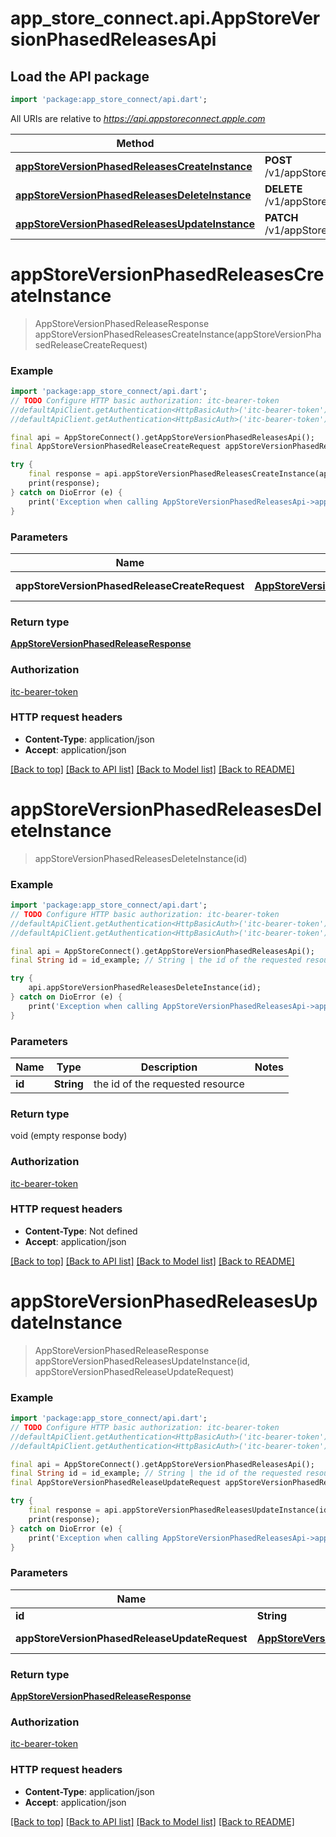 # app_store_connect.api.AppStoreVersionPhasedReleasesApi

## Load the API package
```dart
import 'package:app_store_connect/api.dart';
```

All URIs are relative to *https://api.appstoreconnect.apple.com*

Method | HTTP request | Description
------------- | ------------- | -------------
[**appStoreVersionPhasedReleasesCreateInstance**](AppStoreVersionPhasedReleasesApi.md#appstoreversionphasedreleasescreateinstance) | **POST** /v1/appStoreVersionPhasedReleases | 
[**appStoreVersionPhasedReleasesDeleteInstance**](AppStoreVersionPhasedReleasesApi.md#appstoreversionphasedreleasesdeleteinstance) | **DELETE** /v1/appStoreVersionPhasedReleases/{id} | 
[**appStoreVersionPhasedReleasesUpdateInstance**](AppStoreVersionPhasedReleasesApi.md#appstoreversionphasedreleasesupdateinstance) | **PATCH** /v1/appStoreVersionPhasedReleases/{id} | 


# **appStoreVersionPhasedReleasesCreateInstance**
> AppStoreVersionPhasedReleaseResponse appStoreVersionPhasedReleasesCreateInstance(appStoreVersionPhasedReleaseCreateRequest)



### Example
```dart
import 'package:app_store_connect/api.dart';
// TODO Configure HTTP basic authorization: itc-bearer-token
//defaultApiClient.getAuthentication<HttpBasicAuth>('itc-bearer-token').username = 'YOUR_USERNAME'
//defaultApiClient.getAuthentication<HttpBasicAuth>('itc-bearer-token').password = 'YOUR_PASSWORD';

final api = AppStoreConnect().getAppStoreVersionPhasedReleasesApi();
final AppStoreVersionPhasedReleaseCreateRequest appStoreVersionPhasedReleaseCreateRequest = ; // AppStoreVersionPhasedReleaseCreateRequest | AppStoreVersionPhasedRelease representation

try {
    final response = api.appStoreVersionPhasedReleasesCreateInstance(appStoreVersionPhasedReleaseCreateRequest);
    print(response);
} catch on DioError (e) {
    print('Exception when calling AppStoreVersionPhasedReleasesApi->appStoreVersionPhasedReleasesCreateInstance: $e\n');
}
```

### Parameters

Name | Type | Description  | Notes
------------- | ------------- | ------------- | -------------
 **appStoreVersionPhasedReleaseCreateRequest** | [**AppStoreVersionPhasedReleaseCreateRequest**](AppStoreVersionPhasedReleaseCreateRequest.md)| AppStoreVersionPhasedRelease representation | 

### Return type

[**AppStoreVersionPhasedReleaseResponse**](AppStoreVersionPhasedReleaseResponse.md)

### Authorization

[itc-bearer-token](../README.md#itc-bearer-token)

### HTTP request headers

 - **Content-Type**: application/json
 - **Accept**: application/json

[[Back to top]](#) [[Back to API list]](../README.md#documentation-for-api-endpoints) [[Back to Model list]](../README.md#documentation-for-models) [[Back to README]](../README.md)

# **appStoreVersionPhasedReleasesDeleteInstance**
> appStoreVersionPhasedReleasesDeleteInstance(id)



### Example
```dart
import 'package:app_store_connect/api.dart';
// TODO Configure HTTP basic authorization: itc-bearer-token
//defaultApiClient.getAuthentication<HttpBasicAuth>('itc-bearer-token').username = 'YOUR_USERNAME'
//defaultApiClient.getAuthentication<HttpBasicAuth>('itc-bearer-token').password = 'YOUR_PASSWORD';

final api = AppStoreConnect().getAppStoreVersionPhasedReleasesApi();
final String id = id_example; // String | the id of the requested resource

try {
    api.appStoreVersionPhasedReleasesDeleteInstance(id);
} catch on DioError (e) {
    print('Exception when calling AppStoreVersionPhasedReleasesApi->appStoreVersionPhasedReleasesDeleteInstance: $e\n');
}
```

### Parameters

Name | Type | Description  | Notes
------------- | ------------- | ------------- | -------------
 **id** | **String**| the id of the requested resource | 

### Return type

void (empty response body)

### Authorization

[itc-bearer-token](../README.md#itc-bearer-token)

### HTTP request headers

 - **Content-Type**: Not defined
 - **Accept**: application/json

[[Back to top]](#) [[Back to API list]](../README.md#documentation-for-api-endpoints) [[Back to Model list]](../README.md#documentation-for-models) [[Back to README]](../README.md)

# **appStoreVersionPhasedReleasesUpdateInstance**
> AppStoreVersionPhasedReleaseResponse appStoreVersionPhasedReleasesUpdateInstance(id, appStoreVersionPhasedReleaseUpdateRequest)



### Example
```dart
import 'package:app_store_connect/api.dart';
// TODO Configure HTTP basic authorization: itc-bearer-token
//defaultApiClient.getAuthentication<HttpBasicAuth>('itc-bearer-token').username = 'YOUR_USERNAME'
//defaultApiClient.getAuthentication<HttpBasicAuth>('itc-bearer-token').password = 'YOUR_PASSWORD';

final api = AppStoreConnect().getAppStoreVersionPhasedReleasesApi();
final String id = id_example; // String | the id of the requested resource
final AppStoreVersionPhasedReleaseUpdateRequest appStoreVersionPhasedReleaseUpdateRequest = ; // AppStoreVersionPhasedReleaseUpdateRequest | AppStoreVersionPhasedRelease representation

try {
    final response = api.appStoreVersionPhasedReleasesUpdateInstance(id, appStoreVersionPhasedReleaseUpdateRequest);
    print(response);
} catch on DioError (e) {
    print('Exception when calling AppStoreVersionPhasedReleasesApi->appStoreVersionPhasedReleasesUpdateInstance: $e\n');
}
```

### Parameters

Name | Type | Description  | Notes
------------- | ------------- | ------------- | -------------
 **id** | **String**| the id of the requested resource | 
 **appStoreVersionPhasedReleaseUpdateRequest** | [**AppStoreVersionPhasedReleaseUpdateRequest**](AppStoreVersionPhasedReleaseUpdateRequest.md)| AppStoreVersionPhasedRelease representation | 

### Return type

[**AppStoreVersionPhasedReleaseResponse**](AppStoreVersionPhasedReleaseResponse.md)

### Authorization

[itc-bearer-token](../README.md#itc-bearer-token)

### HTTP request headers

 - **Content-Type**: application/json
 - **Accept**: application/json

[[Back to top]](#) [[Back to API list]](../README.md#documentation-for-api-endpoints) [[Back to Model list]](../README.md#documentation-for-models) [[Back to README]](../README.md)

